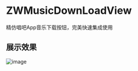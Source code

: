 # ZWMusicDownLoadView
精仿唱吧App音乐下载按钮，完美快速集成使用
## 展示效果
![image](https://github.com/liunianhuaguoyanxi/ZWMusicDownLoadView/blob/master/GIF/showMusic.gif)
